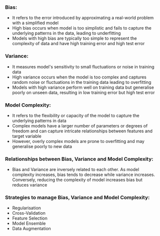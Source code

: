 ### Bias:
- It refers to the error introduced by approximating a real-world problem with a simplified model
- High bias occurs when model is too simplistic and fails to capture the underlying patterns in the data, leading to underfitting
- Models with high bias are typically too simple to represent the complexity of data and have high training error and high test error

### Variance:
- It measures model's sensitivity to small fluctuations or noise in training data
- High variance occurs when the model is too complex and captures random noise or fluctuations in the training data leading to overfitting
- Models with high variance perform well on training data but generalise poorly on unseen data, resulting in low training error but high test error

### Model Complexity:
- It refers to the flexibility or capacity of the model to capture the underlying patterns in data
- Complex models have a larger number of parameters or degrees of freedom and can capture intricate relationships between features and target variable
- However, overly complex models are prone to overfitting and may generalise poorly to new data

### Relationships between Bias, Variance and Model Complexity:
- Bias and Variance are inversely related to each other. As model complexity increases, bias tends to decrease while variance increases. Conversely, reducing the complexity of model increases bias but reduces variance

### Strategies to manage Bias, Variance and Model Complexity:
- Regularisation
- Cross-Validation
- Feature Selection
- Model Ensemble
- Data Augmentation

